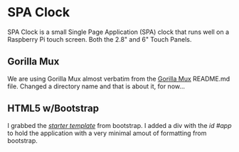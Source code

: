# SPA Clock

SPA Clock is a small Single Page Application (SPA) clock that runs
well on a Raspberry Pi touch screen. Both the 2.8" and 6" Touch
Panels. 

## Gorilla Mux

We are using Gorilla Mux almost verbatim from the
[Gorilla Mux](https://github.com/gorilla/mux) README.md file. Changed
a directory name and that is about it, for now...

## HTML5 w/Bootstrap

I grabbed the [_starter template_](http://getbootstrap.com) from
bootstrap.  I added a div with the _id #app_ to hold the application
with a very minimal amout of formatting from bootstrap.
